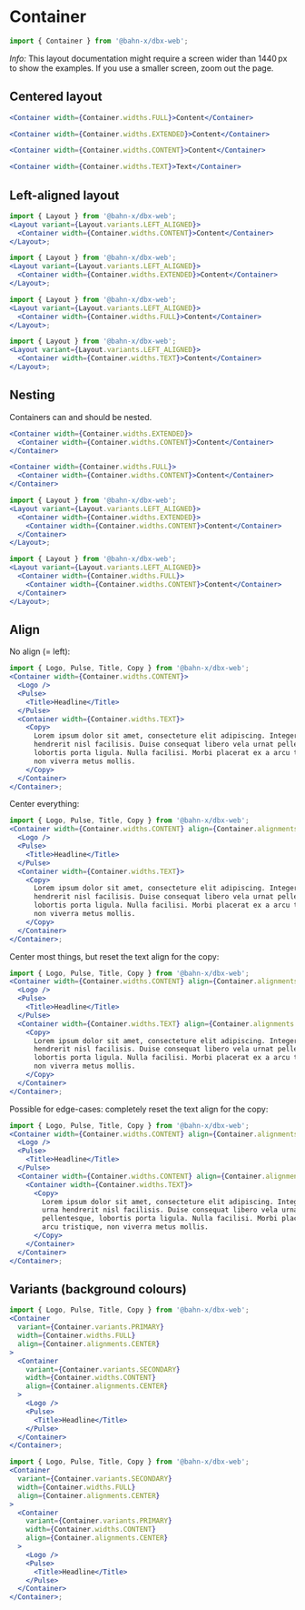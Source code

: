 # Container

```js
import { Container } from '@bahn-x/dbx-web';
```

_Info:_ This layout documentation might require a screen wider than 1440 px to show the examples. If you use a smaller screen, zoom out the page.

<style>
  main {
    margin-left: 48px !important;
    max-width: unset !important;
    padding: 0 16px !important;
  }

  main [class^='rsg--preview-'] {
    border-radius: 0 !important;
    padding: 16px 0 !important;
  }
</style>

## Centered layout

```jsx
<Container width={Container.widths.FULL}>Content</Container>
```

```jsx
<Container width={Container.widths.EXTENDED}>Content</Container>
```

```jsx
<Container width={Container.widths.CONTENT}>Content</Container>
```

```jsx
<Container width={Container.widths.TEXT}>Text</Container>
```

## Left-aligned layout

```jsx
import { Layout } from '@bahn-x/dbx-web';
<Layout variant={Layout.variants.LEFT_ALIGNED}>
  <Container width={Container.widths.CONTENT}>Content</Container>
</Layout>;
```

```jsx
import { Layout } from '@bahn-x/dbx-web';
<Layout variant={Layout.variants.LEFT_ALIGNED}>
  <Container width={Container.widths.EXTENDED}>Content</Container>
</Layout>;
```

```jsx
import { Layout } from '@bahn-x/dbx-web';
<Layout variant={Layout.variants.LEFT_ALIGNED}>
  <Container width={Container.widths.FULL}>Content</Container>
</Layout>;
```

```jsx
import { Layout } from '@bahn-x/dbx-web';
<Layout variant={Layout.variants.LEFT_ALIGNED}>
  <Container width={Container.widths.TEXT}>Content</Container>
</Layout>;
```

## Nesting

Containers can and should be nested.

```jsx
<Container width={Container.widths.EXTENDED}>
  <Container width={Container.widths.CONTENT}>Content</Container>
</Container>
```

```jsx
<Container width={Container.widths.FULL}>
  <Container width={Container.widths.CONTENT}>Content</Container>
</Container>
```

```jsx
import { Layout } from '@bahn-x/dbx-web';
<Layout variant={Layout.variants.LEFT_ALIGNED}>
  <Container width={Container.widths.EXTENDED}>
    <Container width={Container.widths.CONTENT}>Content</Container>
  </Container>
</Layout>;
```

```jsx
import { Layout } from '@bahn-x/dbx-web';
<Layout variant={Layout.variants.LEFT_ALIGNED}>
  <Container width={Container.widths.FULL}>
    <Container width={Container.widths.CONTENT}>Content</Container>
  </Container>
</Layout>;
```

## Align

No align (= left):

```jsx
import { Logo, Pulse, Title, Copy } from '@bahn-x/dbx-web';
<Container width={Container.widths.CONTENT}>
  <Logo />
  <Pulse>
    <Title>Headline</Title>
  </Pulse>
  <Container width={Container.widths.TEXT}>
    <Copy>
      Lorem ipsum dolor sit amet, consecteture elit adipiscing. Integer ac urna
      hendrerit nisl facilisis. Duise consequat libero vela urnat pellentesque,
      lobortis porta ligula. Nulla facilisi. Morbi placerat ex a arcu tristique,
      non viverra metus mollis.
    </Copy>
  </Container>
</Container>;
```

Center everything:

```jsx
import { Logo, Pulse, Title, Copy } from '@bahn-x/dbx-web';
<Container width={Container.widths.CONTENT} align={Container.alignments.CENTER}>
  <Logo />
  <Pulse>
    <Title>Headline</Title>
  </Pulse>
  <Container width={Container.widths.TEXT}>
    <Copy>
      Lorem ipsum dolor sit amet, consecteture elit adipiscing. Integer ac urna
      hendrerit nisl facilisis. Duise consequat libero vela urnat pellentesque,
      lobortis porta ligula. Nulla facilisi. Morbi placerat ex a arcu tristique,
      non viverra metus mollis.
    </Copy>
  </Container>
</Container>;
```

Center most things, but reset the text align for the copy:

```jsx
import { Logo, Pulse, Title, Copy } from '@bahn-x/dbx-web';
<Container width={Container.widths.CONTENT} align={Container.alignments.CENTER}>
  <Logo />
  <Pulse>
    <Title>Headline</Title>
  </Pulse>
  <Container width={Container.widths.TEXT} align={Container.alignments.LEFT}>
    <Copy>
      Lorem ipsum dolor sit amet, consecteture elit adipiscing. Integer ac urna
      hendrerit nisl facilisis. Duise consequat libero vela urnat pellentesque,
      lobortis porta ligula. Nulla facilisi. Morbi placerat ex a arcu tristique,
      non viverra metus mollis.
    </Copy>
  </Container>
</Container>;
```

Possible for edge-cases: completely reset the text align for the copy:

```jsx
import { Logo, Pulse, Title, Copy } from '@bahn-x/dbx-web';
<Container width={Container.widths.CONTENT} align={Container.alignments.CENTER}>
  <Logo />
  <Pulse>
    <Title>Headline</Title>
  </Pulse>
  <Container width={Container.widths.CONTENT} align={Container.alignments.LEFT}>
    <Container width={Container.widths.TEXT}>
      <Copy>
        Lorem ipsum dolor sit amet, consecteture elit adipiscing. Integer ac
        urna hendrerit nisl facilisis. Duise consequat libero vela urnat
        pellentesque, lobortis porta ligula. Nulla facilisi. Morbi placerat ex a
        arcu tristique, non viverra metus mollis.
      </Copy>
    </Container>
  </Container>
</Container>;
```

## Variants (background colours)

```jsx
import { Logo, Pulse, Title, Copy } from '@bahn-x/dbx-web';
<Container
  variant={Container.variants.PRIMARY}
  width={Container.widths.FULL}
  align={Container.alignments.CENTER}
>
  <Container
    variant={Container.variants.SECONDARY}
    width={Container.widths.CONTENT}
    align={Container.alignments.CENTER}
  >
    <Logo />
    <Pulse>
      <Title>Headline</Title>
    </Pulse>
  </Container>
</Container>;
```

```jsx
import { Logo, Pulse, Title, Copy } from '@bahn-x/dbx-web';
<Container
  variant={Container.variants.SECONDARY}
  width={Container.widths.FULL}
  align={Container.alignments.CENTER}
>
  <Container
    variant={Container.variants.PRIMARY}
    width={Container.widths.CONTENT}
    align={Container.alignments.CENTER}
  >
    <Logo />
    <Pulse>
      <Title>Headline</Title>
    </Pulse>
  </Container>
</Container>;
```
